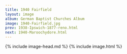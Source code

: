```yaml
---
title: 1940 Fairfield
layout: image
album: German Baptist Churches Album
image: 1940-Fairfield.jpg
prev: 1938-Ipswich-1877-reno.html
next: 1940-Maroochydore.html
---
```

{% include image-head.md %}
{% include image.html %}